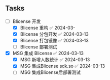 
## Tasks

- [ ] Blicense 开发
	- [x] Blicense 重构 ✅ 2024-03-
	- [x] Blicense 分包开发 ✅ 2024-03-13
	- [x] Blicense 打包镜像 ✅ 2024-03-13
	- [ ] Blicense 部署测试
- [x] MSG 集成 Blicense ✅ 2024-03-13
	- [x] MSG 新增人数统计 ✅ 2024-03-13
	- [x] MSG 集成Blicense sdk.so ✅ 2024-03-13
	- [ ] MSG 集成Blicense后部署测试